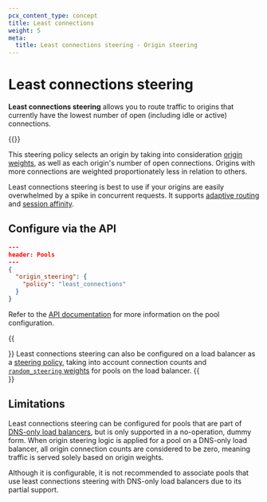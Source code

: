 ```yaml
---
pcx_content_type: concept
title: Least connections
weight: 5
meta:
  title: Least connections steering - Origin steering
---
```


# Least connections steering

**Least connections steering** allows you to route traffic to origins that currently have the lowest number of open (including idle or active) connections.

{{<render file="_lcs-http2-callout.md">}}

This steering policy selects an origin by taking into consideration [origin weights](/load-balancing/understand-basics/traffic-steering/origin-level-steering/#weights), as well as each origin's number of open connections. Origins with more connections are weighted proportionately less in relation to others.

Least connections steering is best to use if your origins are easily overwhelmed by a spike in concurrent requests. It supports [adaptive routing](/load-balancing/understand-basics/adaptive-routing/) and [session affinity](/load-balancing/understand-basics/session-affinity/).

## Configure via the API

```json
---
header: Pools
---
{
  "origin_steering": {
    "policy": "least_connections"
  }
}
```

Refer to the [API documentation](/api/operations/load-balancer-pools-update-pool) for more information on the pool configuration.
    
{{<Aside type="note">}}
Least connections steering can also be configured on a load balancer as a [steering policy](/load-balancing/understand-basics/traffic-steering/steering-policies/least-connections/), taking into account connection counts and [`random_steering` weights](/load-balancing/understand-basics/traffic-steering/steering-policies/standard-options/#random-steering) for pools on the load balancer.
{{</Aside>}}

## Limitations

Least connections steering can be configured for pools that are part of [DNS-only load balancers](/load-balancing/understand-basics/proxy-modes/#dns-only-load-balancing), but is only supported in a no-operation, dummy form. When origin steering logic is applied for a pool on a DNS-only load balancer, all origin connection counts are considered to be zero, meaning traffic is served solely based on origin weights.

Although it is configurable, it is not recommended to associate pools that use least connections steering with DNS-only load balancers due to its partial support.
